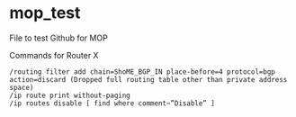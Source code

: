 # mop_test
File to test Github for MOP

Commands for Router X
```
/routing filter add chain=ShoME_BGP_IN place-before=4 protocol=bgp action=discard (Dropped full routing table other than private address space) 
/ip route print without-paging 
/ip routes disable [ find where comment~”Disable” ]
```
